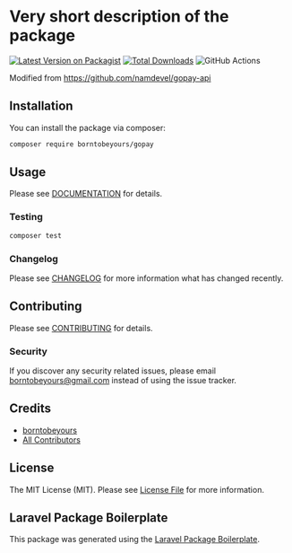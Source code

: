 # Very short description of the package

[![Latest Version on Packagist](https://img.shields.io/packagist/v/borntobeyours/gopay.svg?style=flat-square)](https://packagist.org/packages/borntobeyours/gopay)
[![Total Downloads](https://img.shields.io/packagist/dt/borntobeyours/gopay.svg?style=flat-square)](https://packagist.org/packages/borntobeyours/gopay)
![GitHub Actions](https://github.com/borntobeyours/gopay/actions/workflows/main.yml/badge.svg)

Modified from https://github.com/namdevel/gopay-api

## Installation

You can install the package via composer:

```bash
composer require borntobeyours/gopay
```

## Usage
Please see [DOCUMENTATION](DOCS.md) for details.

### Testing

```bash
composer test
```

### Changelog

Please see [CHANGELOG](CHANGELOG.md) for more information what has changed recently.

## Contributing

Please see [CONTRIBUTING](CONTRIBUTING.md) for details.

### Security

If you discover any security related issues, please email borntobeyours@gmail.com instead of using the issue tracker.

## Credits

-   [borntobeyours](https://github.com/borntobeyours)
-   [All Contributors](../../contributors)

## License

The MIT License (MIT). Please see [License File](LICENSE.md) for more information.

## Laravel Package Boilerplate

This package was generated using the [Laravel Package Boilerplate](https://laravelpackageboilerplate.com).
